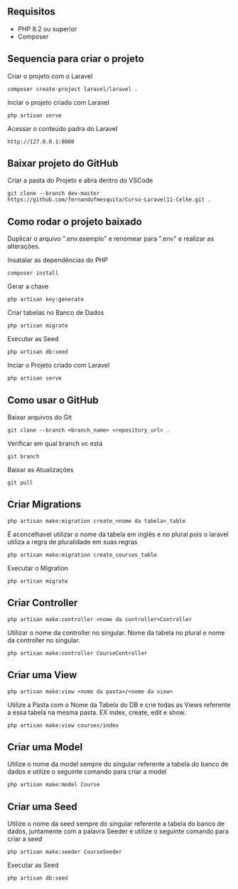 ## Requisitos

* PHP 8.2 ou superior
* Composer


## Sequencia para criar o projeto

Criar o projeto com o Laravel
```
composer create-project laravel/laravel .
```

Inciar o projeto criado com Laravel
```
php artisan serve
```

Acessar o conteúdo padra do Laravel
```
http://127.0.0.1:8000
```


## Baixar projeto do GitHub
Criar a pasta do Projeto e abra dentro do VSCode

```
git clone --branch dev-master https://github.com/fernandofmesquita/Curso-Laravel11-Celke.git .
```


## Como rodar o projeto baixado

Duplicar o arquivo ".env.exemplo" e renomear para ".env" e realizar as alterações. <br>

Insatalar as dependências do PHP
```
composer install
```

Gerar a chave
```
php artisan key:generate
```

Criar tabelas no Banco de Dados
```
php artisan migrate
```

Executar as Seed
```
php artisan db:seed 
```

Inciar o Projeto criado com Laravel
```
php artisan serve
```

## Como usar o GitHub

Baixar arquivos do Git
```
git clone --branch <branch_name> <repository_url> .
```

Verificar em qual branch vc está
```
git branch
```

Baixar as Atualizações
```
git pull
```

## Criar Migrations

```
php artisan make:migration create_<nome da tabela>_table
```

É aconcelhavel utilizar o nome da tabela em inglês e no plural pois o laravel utiliza a regra de pluralidade em suas regras

```
php artisan make:migration create_courses_table
```

Executar o Migration

```
php artisan migrate
```

## Criar Controller
```
php artisan make:controller <nome da controller>Controller
```

Utilizar o nome da controller no singular. Nome da tabela no plural e nome da controller no singular.
```
php artisan make:controller CourseController
```

## Criar uma View
```
php artisan make:view <nome da pasta>/<nome da view>
```

Utilize a Pasta com o Nome da Tabela do DB e crie todas as Views referente a essa tabela na mesma pasta. EX index, create, edit e show.
```
php artisan make:view courses/index
```

## Criar uma Model

Utilize o nome da model sempre do singular referente a tabela do banco de dados e utilize o seguinte comando para criar a model

```
php artisan make:model Course
```

## Criar uma Seed

Utilize o nome da seed sempre do singular referente a tabela do banco de dados, juntamente com a palavra Seeder e utilize o seguinte comando para criar a seed

```
php artisan make:seeder CourseSeeder
```

Executar as Seed
```
php artisan db:seed 
```